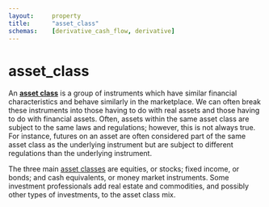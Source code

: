 ```yaml
---
layout:		property
title:		"asset_class"
schemas:	[derivative_cash_flow, derivative]
---
```


# asset_class
An [**asset class**][wiki] is a group of instruments which have similar financial characteristics and behave similarly in the marketplace. We can often break these instruments into those having to do with real assets and those having to do with financial assets. Often, assets within the same asset class are subject to the same laws and regulations; however, this is not always true. For instance, futures on an asset are often considered part of the same asset class as the underlying instrument but are subject to different regulations than the underlying instrument.

The three main [asset classes][IVP] are equities, or stocks; fixed income, or bonds; and cash equivalents, or money market instruments. Some investment professionals add real estate and commodities, and possibly other types of investments, to the asset class mix.

[wiki]: https://en.wikipedia.org/wiki/Asset_classes
[IVP]: http://www.investopedia.com/terms/a/assetclasses.asp#ixzz4KEzkrdlY
